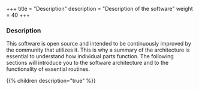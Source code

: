 +++
title = "Description"
description = "Description of the software"
weight = 40
+++

### Description

This software is open source and intended to be continuously improved by the community that utilizes it. This is why a summary of the architecture is essential to understand how individual parts function. The following sections will introduce you to the software architecture and to the functionality of essential routines. 


{{% children description="true" %}}

